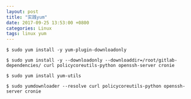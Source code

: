 ```yaml
---
layout: post
title: "实践yum"
date: 2017-09-25 13:53:00 +0800
categories: Linux
tags: linux yum
---
```


 

```shell
$ sudo yum install -y yum-plugin-downloadonly
```



```shell
$ sudo yum install -y --downloadonly --downloaddir=/root/gitlab-dependencies/ curl policycoreutils-python openssh-server cronie
```



```shell
$ sudo yum install yum-utils
```



```shell
$ sudo yumdownloader --resolve curl policycoreutils-python openssh-server cronie
```


